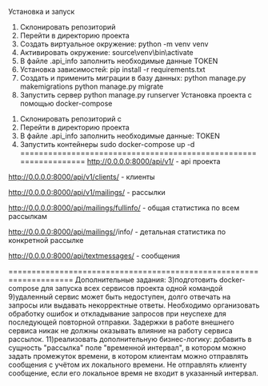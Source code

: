 Установка и запуск
1. Склонировать репозиторий
2. Перейти в директорию проекта
3. Создать виртуальное окружение:
   python -m venv venv
4. Активировать окружение:
   source\venv\bin\activate
5. В файле .api_info заполнить необходимые данные TOKEN 
6. Установка зависимостей:
   pip install -r requirements.txt
7. Создать и применить миграции в базу данных:
   python manage.py makemigrations
   python manage.py migrate
8. Запустить сервер
   python manage.py runserver
Установка проекта с помощью docker-compose
1) Склонировать репозиторий с
2) Перейти в директорию проекта
3) В файле .api_info заполнить необходимые данные: TOKEN 
4) Запустить контейнеры
   sudo docker-compose up -d
=================================================================
http://0.0.0.0:8000/api/v1/ - api проекта

http://0.0.0.0:8000/api/v1/clients/ - клиенты

http://0.0.0.0:8000/api/v1/mailings/ - рассылки

http://0.0.0.0:8000/api/mailings/fullinfo/ - общая статистика по всем рассылкам

http://0.0.0.0:8000/api/mailings/<pk>/info/ - детальная статистика по конкретной рассылке

http://0.0.0.0:8000/api/textmessages/ - сообщения

====================================================================
Дополнительные задания:
3)подготовить docker-compose для запуска всех сервисов проекта одной командой
9)удаленный сервис может быть недоступен, долго отвечать на запросы или выдавать некорректные ответы. Необходимо организовать обработку ошибок и откладывание запросов при неуспехе для последующей повторной отправки. Задержки в работе внешнего сервиса никак не должны оказывать влияние на работу сервиса рассылок.
11)реализовать дополнительную бизнес-логику: добавить в сущность "рассылка" поле "временной интервал", в котором можно задать промежуток времени, в котором клиентам можно отправлять сообщения с учётом их локального времени. Не отправлять клиенту сообщение, если его локальное время не входит в указанный интервал.
